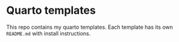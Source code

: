 # Quarto templates

This repo contains my quarto templates. Each template has its own `README.md` with install instructions.
